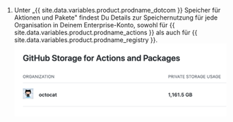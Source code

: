 1. Unter „{{ site.data.variables.product.prodname_dotcom }} Speicher für Aktionen und Pakete" findest Du Details zur Speichernutzung für jede Organisation in Deinem Enterprise-Konto, sowohl für {{ site.data.variables.product.prodname_actions }} als auch für {{ site.data.variables.product.prodname_registry }}. ![Details zur Speichernutzung](/assets/images/help/billing/actions-packages-storage-enterprise.png)
